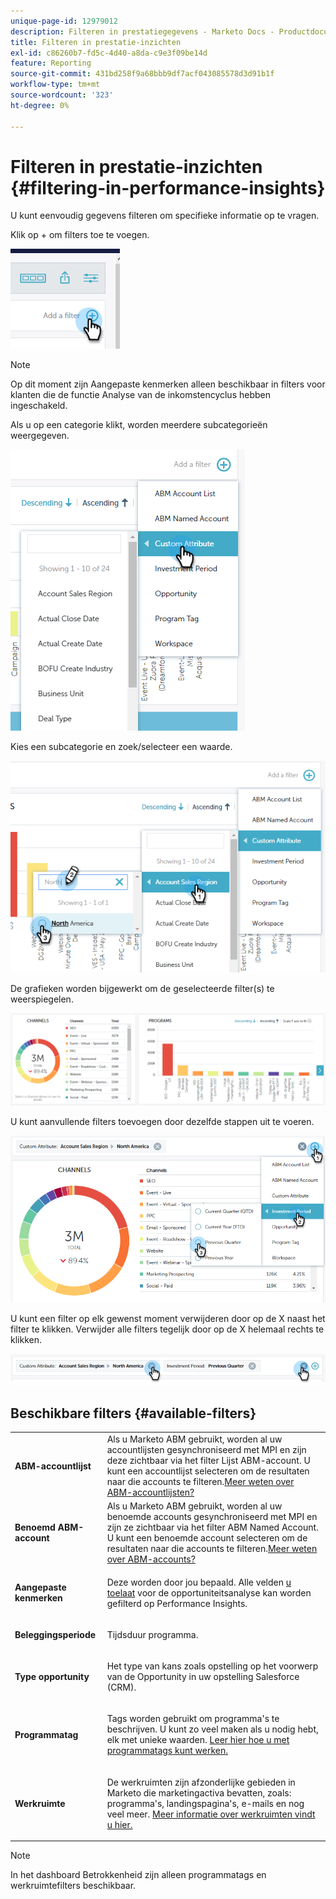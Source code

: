 ```yaml
---
unique-page-id: 12979012
description: Filteren in prestatiegegevens - Marketo Docs - Productdocumentatie
title: Filteren in prestatie-inzichten
exl-id: c86260b7-fd5c-4d40-a8da-c9e3f09be14d
feature: Reporting
source-git-commit: 431bd258f9a68bbb9df7acf043085578d3d91b1f
workflow-type: tm+mt
source-wordcount: '323'
ht-degree: 0%

---
```


# Filteren in prestatie-inzichten {#filtering-in-performance-insights}

U kunt eenvoudig gegevens filteren om specifieke informatie op te vragen.

Klik op + om filters toe te voegen.

![](assets/1-1.png)

>[!NOTE]
>
>Op dit moment zijn Aangepaste kenmerken alleen beschikbaar in filters voor klanten die de functie Analyse van de inkomstencyclus hebben ingeschakeld.

Als u op een categorie klikt, worden meerdere subcategorieën weergegeven.

![](assets/two-1.png)

Kies een subcategorie en zoek/selecteer een waarde.

![](assets/three.png)

De grafieken worden bijgewerkt om de geselecteerde filter(s) te weerspiegelen.

![](assets/four-1.png)

U kunt aanvullende filters toevoegen door dezelfde stappen uit te voeren.

![](assets/five.png)

U kunt een filter op elk gewenst moment verwijderen door op de X naast het filter te klikken. Verwijder alle filters tegelijk door op de X helemaal rechts te klikken.

![](assets/6-2.png)

## Beschikbare filters {#available-filters}

<table> 
 <tbody> 
  <tr> 
   <td colspan="1"><strong>ABM-accountlijst</strong></td> 
   <td colspan="1">Als u Marketo ABM gebruikt, worden al uw accountlijsten gesynchroniseerd met MPI en zijn deze zichtbaar via het filter Lijst ABM-account. U kunt een accountlijst selecteren om de resultaten naar die accounts te filteren.<a href="https://docs.marketo.com/display/public/DOCS/Account-Based+Web+Marketing+with+ABM" rel="nofollow">Meer weten over ABM-accountlijsten?</a></td> 
  </tr> 
  <tr> 
   <td colspan="1"><strong>Benoemd ABM-account</strong></td> 
   <td colspan="1">Als u Marketo ABM gebruikt, worden al uw benoemde accounts gesynchroniseerd met MPI en zijn ze zichtbaar via het filter ABM Named Account. U kunt een benoemde account selecteren om de resultaten naar die accounts te filteren.<a href="https://docs.marketo.com/x/eaCt" rel="nofollow">Meer weten over ABM-accounts?</a></td> 
  </tr> 
  <tr> 
   <td colspan="1"><strong>Aangepaste kenmerken</strong></td> 
   <td colspan="1"><p>Deze worden door jou bepaald. Alle velden <a href="/help/marketo/product-docs/reporting/revenue-cycle-analytics/revenue-tools/enabling-custom-field-sync-for-revenue-cycle-analytics.md" rel="nofollow">u toelaat</a> voor de opportuniteitsanalyse kan worden gefilterd op Performance Insights.</p></td> 
  </tr> 
  <tr> 
   <td colspan="1"><p><strong>Beleggingsperiode</strong></p></td> 
   <td colspan="1"><p>Tijdsduur programma.</p></td> 
  </tr> 
  <tr> 
   <td colspan="1"><p><strong>Type opportunity</strong></p></td> 
   <td colspan="1"><p>Het type van kans zoals opstelling op het voorwerp van de Opportunity in uw opstelling Salesforce (CRM).</p></td> 
  </tr> 
  <tr> 
   <td><p><strong>Programmatag</strong></p></td> 
   <td><p>Tags worden gebruikt om programma's te beschrijven. U kunt zo veel maken als u nodig hebt, elk met unieke waarden. <a href="/help/marketo/product-docs/administration/tags/create-a-new-program-tag-and-tag-values.md" rel="nofollow">Leer hier hoe u met programmatags kunt werken.</a></p></td> 
  </tr> 
  <tr> 
   <td><strong>Werkruimte</strong></td> 
   <td><p>De werkruimten zijn afzonderlijke gebieden in Marketo die marketingactiva bevatten, zoals: programma's, landingspagina's, e-mails en nog veel meer. <a href="/help/marketo/product-docs/administration/workspaces-and-person-partitions/understanding-workspaces-and-person-partitions.md" rel="nofollow">Meer informatie over werkruimten vindt u hier.</a></p></td> 
  </tr> 
 </tbody> 
</table>

>[!NOTE]
>
>In het dashboard Betrokkenheid zijn alleen programmatags en werkruimtefilters beschikbaar.
